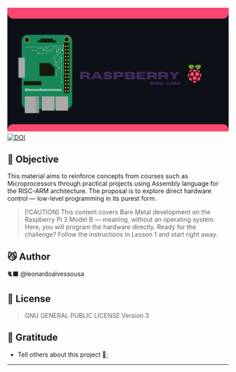 ![BannerProject](https://raw.githubusercontent.com/leonardoalvessousa/RaspAsmBareMetal/refs/heads/main/rpiIMG.jpg)
[![DOI](https://zenodo.org/badge/DOI/10.5281/zenodo.15251869.svg)](https://doi.org/10.5281/zenodo.15251869)

## 🎯 Objective

This material aims to reinforce concepts from courses such as Microprocessors through practical projects using Assembly language for the RISC-ARM architecture. The proposal is to explore direct hardware control — low-level programming in its purest form.

> \[!CAUTION]
> This content covers Bare Metal development on the Raspberry Pi 3 Model B — meaning, without an operating system. Here, you will program the hardware directly. Ready for the challenge? Follow the instructions in Lesson 1 and start right away.

## 😼 Author

🐈‍⬛ @leonardoalvessousa

## 📄 License

> GNU GENERAL PUBLIC LICENSE Version 3

## 🎁 Gratitude

* Tell others about this project 📢;

---

